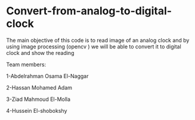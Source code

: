 # Convert-from-analog-to-digital-clock

The main objective of this code is to read image of an analog clock and by using image processing (opencv ) we will be able to convert it to digital clock and show the reading
 
Team members:

1-Abdelrahman Osama El-Naggar

2-Hassan Mohamed Adam

3-Ziad Mahmoud El-Molla

4-Hussein El-shobokshy
